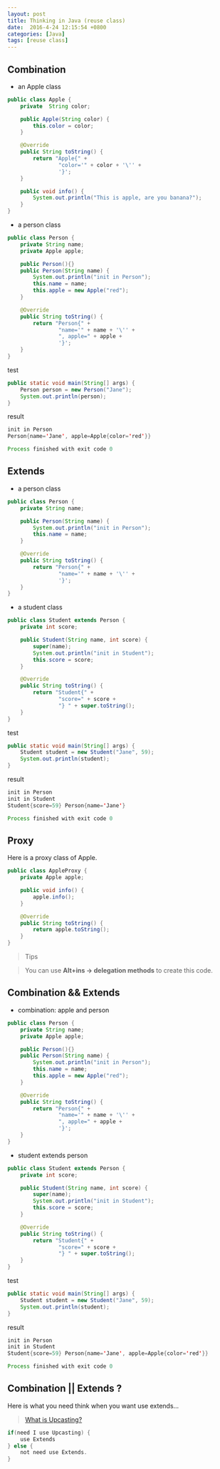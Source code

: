 ```yaml
---
layout: post
title: Thinking in Java (reuse class)
date:  2016-4-24 12:15:54 +0800
categories: [Java]
tags: [reuse class]
---
```


## Combination

- an Apple class

```java
public class Apple {
    private  String color;

    public Apple(String color) {
        this.color = color;
    }

    @Override
    public String toString() {
        return "Apple{" +
                "color='" + color + '\'' +
                '}';
    }

    public void info() {
        System.out.println("This is apple, are you banana?");
    }
}
```

- a person class

```java
public class Person {
    private String name;
    private Apple apple;

    public Person(){}
    public Person(String name) {
        System.out.println("init in Person");
        this.name = name;
        this.apple = new Apple("red");
    }

    @Override
    public String toString() {
        return "Person{" +
                "name='" + name + '\'' +
                ", apple=" + apple +
                '}';
    }
}
```

test

```java
public static void main(String[] args) {
    Person person = new Person("Jane");
    System.out.println(person);
}
```

result

```java
init in Person
Person{name='Jane', apple=Apple{color='red'}}

Process finished with exit code 0
```

## Extends

- a person class

```java
public class Person {
    private String name;

    public Person(String name) {
        System.out.println("init in Person");
        this.name = name;
    }

    @Override
    public String toString() {
        return "Person{" +
                "name='" + name + '\'' +
                '}';
    }
}
```

- a student class

```java
public class Student extends Person {
    private int score;

    public Student(String name, int score) {
        super(name);
        System.out.println("init in Student");
        this.score = score;
    }

    @Override
    public String toString() {
        return "Student{" +
                "score=" + score +
                "} " + super.toString();
    }
}
```

test

```java
public static void main(String[] args) {
    Student student = new Student("Jane", 59);
    System.out.println(student);
}
```

result

```java
init in Person
init in Student
Student{score=59} Person{name='Jane'}

Process finished with exit code 0
```

## Proxy

Here is a proxy class of Apple.

```java
public class AppleProxy {
    private Apple apple;

    public void info() {
        apple.info();
    }

    @Override
    public String toString() {
        return apple.toString();
    }
}
```

> Tips

> You can use **Alt+ins -> delegation methods** to create this code.

## Combination && Extends

- combination: apple and person

```java
public class Person {
    private String name;
    private Apple apple;

    public Person(){}
    public Person(String name) {
        System.out.println("init in Person");
        this.name = name;
        this.apple = new Apple("red");
    }

    @Override
    public String toString() {
        return "Person{" +
                "name='" + name + '\'' +
                ", apple=" + apple +
                '}';
    }
}
```

- student extends person

```java
public class Student extends Person {
    private int score;

    public Student(String name, int score) {
        super(name);
        System.out.println("init in Student");
        this.score = score;
    }

    @Override
    public String toString() {
        return "Student{" +
                "score=" + score +
                "} " + super.toString();
    }
}
```

test

```java
public static void main(String[] args) {
    Student student = new Student("Jane", 59);
    System.out.println(student);
}
```

result

```java
init in Person
init in Student
Student{score=59} Person{name='Jane', apple=Apple{color='red'}}

Process finished with exit code 0
```

## Combination || Extends ?

Here is what you need think when you want use extends...

> [What is Upcasting?](http://www.cs.utexas.edu/~cannata/cs345/Class%20Notes/14%20Java%20Upcasting%20Downcasting.htm)

```java
if(need I use Upcasting) {
    use Extends
} else {
    not need use Extends.
}
```